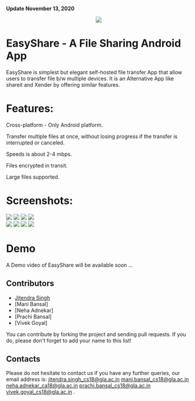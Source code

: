 **Update November 13, 2020**

<p align="center">
  <img src="https://github.com/Nehaadnekar/File-Sharing-App-MINI-PROJECT/blob/master/Screenshots/easyshare_icon.jpg">
 </p>

# EasyShare - A File Sharing Android App

EasyShare is simplest but elegant self-hosted file transfer App that allow users to transfer file b/w multiple devices. It is an Alternative App like shareit and Xender by offering similar features.

# Features:

 Cross-platform - Only Android platform.
 
 Transfer multiple files at once, without losing progress if the transfer is interrupted or canceled.

 Speeds is about 2-4 mbps.
 
 Files encrypted in transit.
 
 Large files supported.

# Screenshots:

![](Screenshots/Screenshot-1.png)  ![](Screenshots/Screenshot-2.png)  ![](Screenshots/Screenshot-3.png)   ![](Screenshots/Screenshot-4.png)  
![](Screenshots/Screenshot-5.png)   [](Screenshots/Screenshot-6.png)  ![](Screenshots/Screenshot-7.png)   ![](Screenshots/Screenshot-8.png)
![](Screenshots/Screenshot-9.png)

# Demo 

A Demo video of EasyShare will be available soon ...

## Contributors

- [Jitendra Singh](https://github.com/jet0499)
- [Mani Bansal]
- [Neha Adnekar]
- [Prachi Bansal]
- [Vivek Goyal]


You can contribute by forking the project and sending pull requests. If you do, please don't forget to add your name to this list!

## Contacts
Please do not hesitate to contact us if you have any further queries, our email address is:
<jitendra.singh_cs18@gla.ac.in>
<mani.bansal_cs18@gla.ac.in>
<neha.adnekar_ca18@gla.ac.in>
<prachi.bansal_cs18@gla.ac.in>
<vivek.goyal_cs18@gla.ac.in> .
